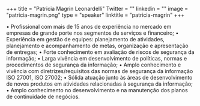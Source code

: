 +++ 
title = "Patricia Magrin Leonardelli" 
Twitter = "" 
linkedin = "" 
image = "patricia-magrin.png" 
type = "speaker" 
linktitle = "patricia-magrin" 
+++

• Profissional com mais de 15 anos de experiência no mercado em empresas de grande porte nos segmentos de serviços e financeiro;
• Experiência em gestão de equipes: planejamento de atividades, planejamento e acompanhamento de metas, organização e apresentação de entregas;
• Forte conhecimento em avaliação de riscos de segurança da informação;
• Larga vivência em desenvolvimento de políticas, normas e procedimentos de segurança da informação;
• Amplo conhecimento e vivência com diretrizes/requisitos das normas de segurança da informação ISO 27001, ISO 27002;
• Sólida atuação junto às áreas de desenvolvimento de novos produtos em atividades relacionadas à segurança da informação;
• Amplo conhecimento no desenvolvimento e na manutenção dos planos de continuidade de negócios.
